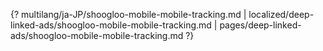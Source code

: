 {? multilang/ja-JP/shoogloo-mobile-mobile-tracking.md | localized/deep-linked-ads/shoogloo-mobile-mobile-tracking.md | pages/deep-linked-ads/shoogloo-mobile-mobile-tracking.md ?}
